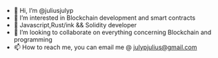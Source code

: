 - 👋 Hi, I’m @juliusjulyp
- 👀 I’m interested in Blockchain development and smart contracts
- 🌱 Javascript,Rust/ink && Solidity developer
- 💞️ I’m looking to collaborate on everything concerning Blockchain and programming
- 📫 How to reach me, you can email me @ julypjulius@gmail.com

<!---
juliusjulyp/juliusjulyp is a ✨ special ✨ repository because its `README.md` (this file) appears on your GitHub profile.
You can click the Preview link to take a look at your changes.
--->
